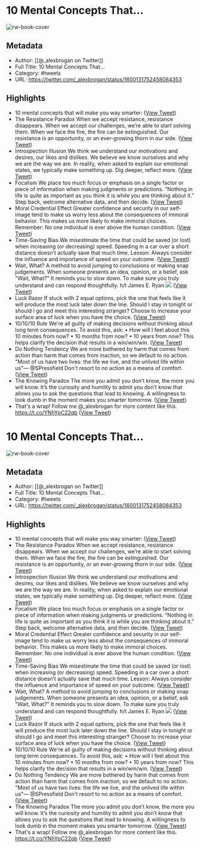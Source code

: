 # 10 Mental Concepts That...

![rw-book-cover](https://pbs.twimg.com/profile_images/1522547898583777280/ll7fHQq8.png)

## Metadata
- Author: [[@_alexbrogan on Twitter]]
- Full Title: 10 Mental Concepts That...
- Category: #tweets
- URL: https://twitter.com/_alexbrogan/status/1600131752458084353

## Highlights
- 10 mental concepts that will make you way smarter: ([View Tweet](https://twitter.com/_alexbrogan/status/1600131752458084353))
- The Resistance Paradox
  When we accept resistance, resistance disappears. 
  When we accept our challenges, we’re able to start solving them.
  When we face the fire, the fire can be extinguished.
  Our resistance is an opportunity, or an ever-growing thorn in our side. ([View Tweet](https://twitter.com/_alexbrogan/status/1600131757701046274))
- Introspection Illusion
  We think we understand our motivations and desires, our likes and dislikes. 
  We believe we know ourselves and why we are the way we are.
  In reality, when asked to explain our emotional states, we typically make something up.
  Dig deeper, reflect more. ([View Tweet](https://twitter.com/_alexbrogan/status/1600131760997687296))
- Focalism
  We place too much focus or emphasis on a single factor or piece of information when making judgments or predictions.
  “Nothing in life is quite as important as you think it is while you are thinking about it.”
  Step back, welcome alternative data, and then decide. ([View Tweet](https://twitter.com/_alexbrogan/status/1600131763229134849))
- Moral Credential Effect
  Greater confidence and security in our self-image tend to make us worry less about the consequences of immoral behavior.
  This makes us more likely to make immoral choices.
  Remember: No one individual is ever above the human condition. ([View Tweet](https://twitter.com/_alexbrogan/status/1600131765414264833))
- Time-Saving Bias
  We misestimate the time that could be saved (or lost) when increasing (or decreasing) speed.
  Speeding in a car over a short distance doesn’t actually save that much time. 
  Lesson: Always consider the influence and importance of speed on your outcome. ([View Tweet](https://twitter.com/_alexbrogan/status/1600131767322771456))
- Wait, What?
  A method to avoid jumping to conclusions or making snap judgements. 
  When someone presents an idea, opinion, or a belief, ask "Wait, What?"
  It reminds you to slow down.
  To make sure you truly understand and can respond thoughtfully.
  h/t James E. Ryan 
  ![](https://pbs.twimg.com/media/FjTPXgHXoAIweXC.png) ([View Tweet](https://twitter.com/_alexbrogan/status/1600131773417115649))
- Luck Razor
  If stuck with 2 equal options, pick the one that feels like it will produce the most luck later down the line.
  Should I stay in tonight or should I go and meet this interesting stranger?
  Choose to increase your surface area of luck when you have the choice. ([View Tweet](https://twitter.com/_alexbrogan/status/1600131775619031041))
- 10/10/10 Rule
  We're all guilty of making decisions without thinking about long term consequences.
  To avoid this, ask:
  • How will I feel about this 10 minutes from now?
  • 10 months from now?
  • 10 years from now?
  This helps clarify the decision that results in a win/win/win. ([View Tweet](https://twitter.com/_alexbrogan/status/1600131777808457728))
- Do Nothing Tendency
  We are more bothered by harm that comes from action than harm that comes from inaction, so we default to no action.
  "Most of us have two lives: the life we live, and the unlived life within us"— 
  @SPressfield
  Don't resort to no action as a means of comfort. ([View Tweet](https://twitter.com/_alexbrogan/status/1600131779880443905))
- The Knowing Paradox
  The more you admit you don’t know, the more you will know.
  It’s the curiosity and humility to admit you don’t know that allows you to ask the questions that lead to knowing.
  A willingness to look dumb in the moment makes you smarter tomorrow. ([View Tweet](https://twitter.com/_alexbrogan/status/1600131782447439873))
- That's a wrap!
  Follow me @_alexbrogan for more content like this. https://t.co/YNhYpC22qb ([View Tweet](https://twitter.com/_alexbrogan/status/1600131784582258689))
# 10 Mental Concepts That...

![rw-book-cover](https://pbs.twimg.com/profile_images/1522547898583777280/ll7fHQq8.png)

## Metadata
- Author: [[@_alexbrogan on Twitter]]
- Full Title: 10 Mental Concepts That...
- Category: #tweets
- URL: https://twitter.com/_alexbrogan/status/1600131752458084353

## Highlights
- 10 mental concepts that will make you way smarter: ([View Tweet](https://twitter.com/_alexbrogan/status/1600131752458084353))
- The Resistance Paradox
  When we accept resistance, resistance disappears. 
  When we accept our challenges, we’re able to start solving them.
  When we face the fire, the fire can be extinguished.
  Our resistance is an opportunity, or an ever-growing thorn in our side. ([View Tweet](https://twitter.com/_alexbrogan/status/1600131757701046274))
- Introspection Illusion
  We think we understand our motivations and desires, our likes and dislikes. 
  We believe we know ourselves and why we are the way we are.
  In reality, when asked to explain our emotional states, we typically make something up.
  Dig deeper, reflect more. ([View Tweet](https://twitter.com/_alexbrogan/status/1600131760997687296))
- Focalism
  We place too much focus or emphasis on a single factor or piece of information when making judgments or predictions.
  “Nothing in life is quite as important as you think it is while you are thinking about it.”
  Step back, welcome alternative data, and then decide. ([View Tweet](https://twitter.com/_alexbrogan/status/1600131763229134849))
- Moral Credential Effect
  Greater confidence and security in our self-image tend to make us worry less about the consequences of immoral behavior.
  This makes us more likely to make immoral choices.
  Remember: No one individual is ever above the human condition. ([View Tweet](https://twitter.com/_alexbrogan/status/1600131765414264833))
- Time-Saving Bias
  We misestimate the time that could be saved (or lost) when increasing (or decreasing) speed.
  Speeding in a car over a short distance doesn’t actually save that much time. 
  Lesson: Always consider the influence and importance of speed on your outcome. ([View Tweet](https://twitter.com/_alexbrogan/status/1600131767322771456))
- Wait, What?
  A method to avoid jumping to conclusions or making snap judgements. 
  When someone presents an idea, opinion, or a belief, ask "Wait, What?"
  It reminds you to slow down.
  To make sure you truly understand and can respond thoughtfully.
  h/t James E. Ryan 
  ![](https://pbs.twimg.com/media/FjTPXgHXoAIweXC.png) ([View Tweet](https://twitter.com/_alexbrogan/status/1600131773417115649))
- Luck Razor
  If stuck with 2 equal options, pick the one that feels like it will produce the most luck later down the line.
  Should I stay in tonight or should I go and meet this interesting stranger?
  Choose to increase your surface area of luck when you have the choice. ([View Tweet](https://twitter.com/_alexbrogan/status/1600131775619031041))
- 10/10/10 Rule
  We're all guilty of making decisions without thinking about long term consequences.
  To avoid this, ask:
  • How will I feel about this 10 minutes from now?
  • 10 months from now?
  • 10 years from now?
  This helps clarify the decision that results in a win/win/win. ([View Tweet](https://twitter.com/_alexbrogan/status/1600131777808457728))
- Do Nothing Tendency
  We are more bothered by harm that comes from action than harm that comes from inaction, so we default to no action.
  "Most of us have two lives: the life we live, and the unlived life within us"— 
  @SPressfield
  Don't resort to no action as a means of comfort. ([View Tweet](https://twitter.com/_alexbrogan/status/1600131779880443905))
- The Knowing Paradox
  The more you admit you don’t know, the more you will know.
  It’s the curiosity and humility to admit you don’t know that allows you to ask the questions that lead to knowing.
  A willingness to look dumb in the moment makes you smarter tomorrow. ([View Tweet](https://twitter.com/_alexbrogan/status/1600131782447439873))
- That's a wrap!
  Follow me @_alexbrogan for more content like this. https://t.co/YNhYpC22qb ([View Tweet](https://twitter.com/_alexbrogan/status/1600131784582258689))

